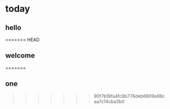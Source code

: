 # today
## hello
<<<<<<< HEAD
## welcome
=======
## one
>>>>>>> 90f7b18fa4fc8b776deb6609a98caa7c14cba3b0
